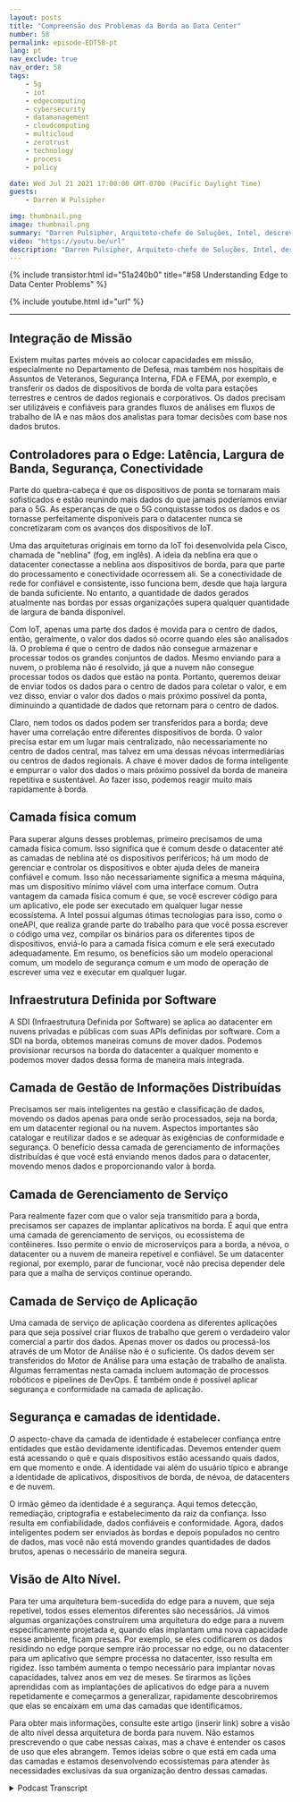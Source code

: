 ```yaml
---
layout: posts
title: "Compreensão dos Problemas da Borda ao Data Center"
number: 58
permalink: episode-EDT58-pt
lang: pt
nav_exclude: true
nav_order: 58
tags:
    - 5g
    - iot
    - edgecomputing
    - cybersecurity
    - datamanagement
    - cloudcomputing
    - multicloud
    - zerotrust
    - technology
    - process
    - policy

date: Wed Jul 21 2021 17:00:00 GMT-0700 (Pacific Daylight Time)
guests:
    - Darren W Pulsipher

img: thumbnail.png
image: thumbnail.png
summary: "Darren Pulsipher, Arquiteto-chefe de Soluções, Intel, descreve os problemas comuns em arquiteturas de borda para data center que ele observou e discutiu com clientes do setor público. Ele apresenta a arquitetura ideal para resolver essas questões."
video: "https://youtu.be/url"
description: "Darren Pulsipher, Arquiteto-chefe de Soluções, Intel, descreve os problemas comuns em arquiteturas de borda para data center que ele observou e discutiu com clientes do setor público. Ele apresenta a arquitetura ideal para resolver essas questões."
---
```


<div>
{% include transistor.html id="51a240b0" title="#58 Understanding Edge to Data Center Problems" %}

{% include youtube.html id="url" %}
</div>

---

## Integração de Missão

Existem muitas partes móveis ao colocar capacidades em missão, especialmente no Departamento de Defesa, mas também nos hospitais de Assuntos de Veteranos, Segurança Interna, FDA e FEMA, por exemplo, e transferir os dados de dispositivos de borda de volta para estações terrestres e centros de dados regionais e corporativos. Os dados precisam ser utilizáveis ​​e confiáveis ​​para grandes fluxos de análises em fluxos de trabalho de IA e nas mãos dos analistas para tomar decisões com base nos dados brutos.

## Controladores para o Edge: Latência, Largura de Banda, Segurança, Conectividade

Parte do quebra-cabeça é que os dispositivos de ponta se tornaram mais sofisticados e estão reunindo mais dados do que jamais poderíamos enviar para o 5G. As esperanças de que o 5G conquistasse todos os dados e os tornasse perfeitamente disponíveis para o datacenter nunca se concretizaram com os avanços dos dispositivos de IoT.

Uma das arquiteturas originais em torno da IoT foi desenvolvida pela Cisco, chamada de "neblina" (fog, em inglês). A ideia da neblina era que o datacenter conectasse a neblina aos dispositivos de borda, para que parte do processamento e conectividade ocorressem ali. Se a conectividade de rede for confiável e consistente, isso funciona bem, desde que haja largura de banda suficiente. No entanto, a quantidade de dados gerados atualmente nas bordas por essas organizações supera qualquer quantidade de largura de banda disponível.

Com IoT, apenas uma parte dos dados é movida para o centro de dados, então, geralmente, o valor dos dados só ocorre quando eles são analisados lá. O problema é que o centro de dados não consegue armazenar e processar todos os grandes conjuntos de dados. Mesmo enviando para a nuvem, o problema não é resolvido, já que a nuvem não consegue processar todos os dados que estão na ponta. Portanto, queremos deixar de enviar todos os dados para o centro de dados para coletar o valor, e em vez disso, enviar o valor dos dados o mais próximo possível da ponta, diminuindo a quantidade de dados que retornam para o centro de dados.

Claro, nem todos os dados podem ser transferidos para a borda; deve haver uma correlação entre diferentes dispositivos de borda. O valor precisa estar em um lugar mais centralizado, não necessariamente no centro de dados central, mas talvez em uma dessas névoas intermediárias ou centros de dados regionais. A chave é mover dados de forma inteligente e empurrar o valor dos dados o mais próximo possível da borda de maneira repetitiva e sustentável. Ao fazer isso, podemos reagir muito mais rapidamente à borda.

## Camada física comum

Para superar alguns desses problemas, primeiro precisamos de uma camada física comum. Isso significa que é comum desde o datacenter até as camadas de neblina até os dispositivos periféricos; há um modo de gerenciar e controlar os dispositivos e obter ajuda deles de maneira confiável e comum. Isso não necessariamente significa a mesma máquina, mas um dispositivo mínimo viável com uma interface comum. Outra vantagem da camada física comum é que, se você escrever código para um aplicativo, ele pode ser executado em qualquer lugar nesse ecossistema. A Intel possui algumas ótimas tecnologias para isso, como o oneAPI, que realiza grande parte do trabalho para que você possa escrever o código uma vez, compilar os binários para os diferentes tipos de dispositivos, enviá-lo para a camada física comum e ele será executado adequadamente. Em resumo, os benefícios são um modelo operacional comum, um modelo de segurança comum e um modo de operação de escrever uma vez e executar em qualquer lugar.

## Infraestrutura Definida por Software

A SDI (Infraestrutura Definida por Software) se aplica ao datacenter em nuvens privadas e públicas com suas APIs definidas por software. Com a SDI na borda, obtemos maneiras comuns de mover dados. Podemos provisionar recursos na borda do datacenter a qualquer momento e podemos mover dados dessa forma de maneira mais integrada.

## Camada de Gestão de Informações Distribuídas

Precisamos ser mais inteligentes na gestão e classificação de dados, movendo os dados apenas para onde serão processados, seja na borda, em um datacenter regional ou na nuvem. Aspectos importantes são catalogar e reutilizar dados e se adequar às exigências de conformidade e segurança. O benefício dessa camada de gerenciamento de informações distribuídas é que você está enviando menos dados para o datacenter, movendo menos dados e proporcionando valor à borda.

## Camada de Gerenciamento de Serviço

Para realmente fazer com que o valor seja transmitido para a borda, precisamos ser capazes de implantar aplicativos na borda. É aqui que entra uma camada de gerenciamento de serviços, ou ecossistema de contêineres. Isso permite o envio de microserviços para a borda, a névoa, o datacenter ou a nuvem de maneira repetível e confiável. Se um datacenter regional, por exemplo, parar de funcionar, você não precisa depender dele para que a malha de serviços continue operando.

## Camada de Serviço de Aplicação

Uma camada de serviço de aplicação coordena as diferentes aplicações para que seja possível criar fluxos de trabalho que gerem o verdadeiro valor comercial a partir dos dados. Apenas mover os dados ou processá-los através de um Motor de Análise não é o suficiente. Os dados devem ser transferidos do Motor de Análise para uma estação de trabalho de analista. Algumas ferramentas nesta camada incluem automação de processos robóticos e pipelines de DevOps. É também onde é possível aplicar segurança e conformidade na camada de aplicação.

## Segurança e camadas de identidade.

O aspecto-chave da camada de identidade é estabelecer confiança entre entidades que estão devidamente identificadas. Devemos entender quem está acessando o quê e quais dispositivos estão acessando quais dados, em que momento e onde. A identidade vai além do usuário típico e abrange a identidade de aplicativos, dispositivos de borda, de névoa, de datacenters e de nuvem.

O irmão gêmeo da identidade é a segurança. Aqui temos detecção, remediação, criptografia e estabelecimento da raiz da confiança. Isso resulta em confiabilidade, dados confiáveis e conformidade. Agora, dados inteligentes podem ser enviados às bordas e depois populados no centro de dados, mas você não está movendo grandes quantidades de dados brutos, apenas o necessário de maneira segura.

## Visão de Alto Nível.

Para ter uma arquitetura bem-sucedida do edge para a nuvem, que seja repetível, todos esses elementos diferentes são necessários. Já vimos algumas organizações construírem uma arquitetura do edge para a nuvem especificamente projetada e, quando elas implantam uma nova capacidade nesse ambiente, ficam presas. Por exemplo, se eles codificarem os dados residindo no edge porque sempre irão processar no edge, ou no datacenter para um aplicativo que sempre processa no datacenter, isso resulta em rigidez. Isso também aumenta o tempo necessário para implantar novas capacidades, talvez anos em vez de meses. Se tirarmos as lições aprendidas com as implantações de aplicativos do edge para a nuvem repetidamente e começarmos a generalizar, rapidamente descobriremos que elas se encaixam em uma das camadas que identificamos.

Para obter mais informações, consulte este artigo (inserir link) sobre a visão de alto nível dessa arquitetura de borda para nuvem. Não estamos prescrevendo o que cabe nessas caixas, mas a chave é entender os casos de uso que eles abrangem. Temos ideias sobre o que está em cada uma das camadas e estamos desenvolvendo ecossistemas para atender às necessidades exclusivas da sua organização dentro dessas camadas.



<details>
<summary> Podcast Transcript </summary>

<p></p>

</details>

